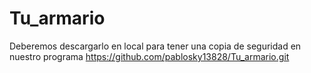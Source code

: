 # Tu_armario
Deberemos descargarlo en local para tener una copia de seguridad en nuestro programa https://github.com/pablosky13828/Tu_armario.git
